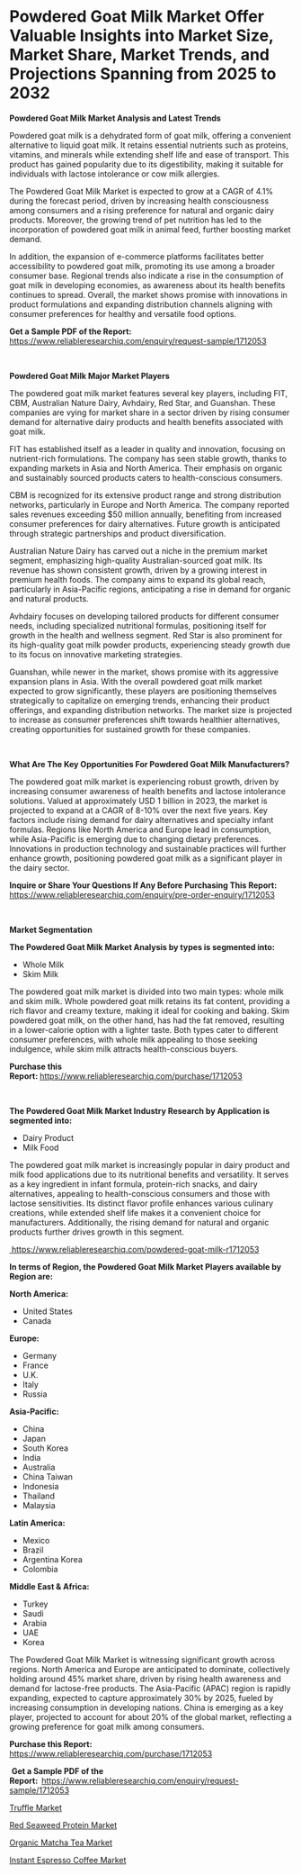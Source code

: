 <p><h1>Powdered Goat Milk Market Offer Valuable Insights into Market Size, Market Share, Market Trends, and Projections Spanning from 2025 to 2032</h1></p><p><strong>Powdered Goat Milk Market Analysis and Latest Trends</strong></p>
<p><p>Powdered goat milk is a dehydrated form of goat milk, offering a convenient alternative to liquid goat milk. It retains essential nutrients such as proteins, vitamins, and minerals while extending shelf life and ease of transport. This product has gained popularity due to its digestibility, making it suitable for individuals with lactose intolerance or cow milk allergies.</p><p>The Powdered Goat Milk Market is expected to grow at a CAGR of 4.1% during the forecast period, driven by increasing health consciousness among consumers and a rising preference for natural and organic dairy products. Moreover, the growing trend of pet nutrition has led to the incorporation of powdered goat milk in animal feed, further boosting market demand. </p><p>In addition, the expansion of e-commerce platforms facilitates better accessibility to powdered goat milk, promoting its use among a broader consumer base. Regional trends also indicate a rise in the consumption of goat milk in developing economies, as awareness about its health benefits continues to spread. Overall, the market shows promise with innovations in product formulations and expanding distribution channels aligning with consumer preferences for healthy and versatile food options.</p></p>
<p><strong>Get a Sample PDF of the Report:&nbsp;</strong> <a href="https://www.reliableresearchiq.com/enquiry/request-sample/1712053?utm_campaign=1141&utm_medium=2&utm_source=Github&utm_content=ia&utm_term=14022025&utm_id=powdered-goat-milk">https://www.reliableresearchiq.com/enquiry/request-sample/1712053</a></p>
<p>&nbsp;</p>
<p><strong>Powdered Goat Milk Major Market Players</strong></p>
<p><p>The powdered goat milk market features several key players, including FIT, CBM, Australian Nature Dairy, Avhdairy, Red Star, and Guanshan. These companies are vying for market share in a sector driven by rising consumer demand for alternative dairy products and health benefits associated with goat milk.</p><p>FIT has established itself as a leader in quality and innovation, focusing on nutrient-rich formulations. The company has seen stable growth, thanks to expanding markets in Asia and North America. Their emphasis on organic and sustainably sourced products caters to health-conscious consumers.</p><p>CBM is recognized for its extensive product range and strong distribution networks, particularly in Europe and North America. The company reported sales revenues exceeding $50 million annually, benefiting from increased consumer preferences for dairy alternatives. Future growth is anticipated through strategic partnerships and product diversification.</p><p>Australian Nature Dairy has carved out a niche in the premium market segment, emphasizing high-quality Australian-sourced goat milk. Its revenue has shown consistent growth, driven by a growing interest in premium health foods. The company aims to expand its global reach, particularly in Asia-Pacific regions, anticipating a rise in demand for organic and natural products.</p><p>Avhdairy focuses on developing tailored products for different consumer needs, including specialized nutritional formulas, positioning itself for growth in the health and wellness segment. Red Star is also prominent for its high-quality goat milk powder products, experiencing steady growth due to its focus on innovative marketing strategies.</p><p>Guanshan, while newer in the market, shows promise with its aggressive expansion plans in Asia. With the overall powdered goat milk market expected to grow significantly, these players are positioning themselves strategically to capitalize on emerging trends, enhancing their product offerings, and expanding distribution networks. The market size is projected to increase as consumer preferences shift towards healthier alternatives, creating opportunities for sustained growth for these companies.</p></p>
<p>&nbsp;</p>
<p><strong>What Are The Key Opportunities For Powdered Goat Milk Manufacturers?</strong></p>
<p><p>The powdered goat milk market is experiencing robust growth, driven by increasing consumer awareness of health benefits and lactose intolerance solutions. Valued at approximately USD 1 billion in 2023, the market is projected to expand at a CAGR of 8-10% over the next five years. Key factors include rising demand for dairy alternatives and specialty infant formulas. Regions like North America and Europe lead in consumption, while Asia-Pacific is emerging due to changing dietary preferences. Innovations in production technology and sustainable practices will further enhance growth, positioning powdered goat milk as a significant player in the dairy sector.</p></p>
<p><strong>Inquire or Share Your Questions If Any Before Purchasing This Report:</strong> <a href="https://www.reliableresearchiq.com/enquiry/pre-order-enquiry/1712053?utm_campaign=1141&utm_medium=2&utm_source=Github&utm_content=ia&utm_term=14022025&utm_id=powdered-goat-milk">https://www.reliableresearchiq.com/enquiry/pre-order-enquiry/1712053</a></p>
<p>&nbsp;</p>
<p><strong>Market Segmentation</strong></p>
<p><strong>The Powdered Goat Milk Market Analysis by types is segmented into:</strong></p>
<p><ul><li>Whole Milk</li><li>Skim Milk</li></ul></p>
<p><p>The powdered goat milk market is divided into two main types: whole milk and skim milk. Whole powdered goat milk retains its fat content, providing a rich flavor and creamy texture, making it ideal for cooking and baking. Skim powdered goat milk, on the other hand, has had the fat removed, resulting in a lower-calorie option with a lighter taste. Both types cater to different consumer preferences, with whole milk appealing to those seeking indulgence, while skim milk attracts health-conscious buyers.</p></p>
<p><strong>Purchase this Report:&nbsp;</strong><a href="https://www.reliableresearchiq.com/purchase/1712053?utm_campaign=1141&utm_medium=2&utm_source=Github&utm_content=ia&utm_term=14022025&utm_id=powdered-goat-milk">https://www.reliableresearchiq.com/purchase/1712053</a></p>
<p>&nbsp;</p>
<p><strong>The Powdered Goat Milk Market Industry Research by Application is segmented into:</strong></p>
<p><ul><li>Dairy Product</li><li>Milk Food</li></ul></p>
<p><p>The powdered goat milk market is increasingly popular in dairy product and milk food applications due to its nutritional benefits and versatility. It serves as a key ingredient in infant formula, protein-rich snacks, and dairy alternatives, appealing to health-conscious consumers and those with lactose sensitivities. Its distinct flavor profile enhances various culinary creations, while extended shelf life makes it a convenient choice for manufacturers. Additionally, the rising demand for natural and organic products further drives growth in this segment.</p></p>
<p><a href="https://www.reliableresearchiq.com/powdered-goat-milk-r1712053?utm_campaign=1141&utm_medium=2&utm_source=Github&utm_content=ia&utm_term=14022025&utm_id=powdered-goat-milk">&nbsp;https://www.reliableresearchiq.com/powdered-goat-milk-r1712053</a></p>
<p><strong>In terms of Region, the Powdered Goat Milk Market Players available by Region are:</strong></p>
<p>
    <p> <strong> North America: </strong>
        <ul>
            <li>United States</li>
            <li>Canada</li>
        </ul>
        </p> 
    <p> <strong> Europe: </strong>
        <ul>
            <li>Germany</li>
            <li>France</li>
            <li>U.K.</li>
            <li>Italy</li>
            <li>Russia</li>
        </ul>
        </p> 
    <p> <strong> Asia-Pacific: </strong>
        <ul>
            <li>China</li>
            <li>Japan</li>
            <li>South Korea</li>
            <li>India</li>
            <li>Australia</li>
            <li>China Taiwan</li>
            <li>Indonesia</li>
            <li>Thailand</li>
            <li>Malaysia</li>
        </ul>
        </p> 
    <p> <strong> Latin America: </strong>
        <ul>
            <li>Mexico</li>
            <li>Brazil</li>
            <li>Argentina Korea</li>
            <li>Colombia</li>
        </ul>
        </p> 
    <p> <strong> Middle East & Africa: </strong>
        <ul>
            <li>Turkey</li>
            <li>Saudi</li>
            <li>Arabia</li>
            <li>UAE</li>
            <li>Korea</li>
        </ul>
    </p>
    </p>
<p><p>The Powdered Goat Milk Market is witnessing significant growth across regions. North America and Europe are anticipated to dominate, collectively holding around 45% market share, driven by rising health awareness and demand for lactose-free products. The Asia-Pacific (APAC) region is rapidly expanding, expected to capture approximately 30% by 2025, fueled by increasing consumption in developing nations. China is emerging as a key player, projected to account for about 20% of the global market, reflecting a growing preference for goat milk among consumers.</p></p>
<p><strong>Purchase this Report: </strong><a href="https://www.reliableresearchiq.com/purchase/1712053?utm_campaign=1141&utm_medium=2&utm_source=Github&utm_content=ia&utm_term=14022025&utm_id=powdered-goat-milk">https://www.reliableresearchiq.com/purchase/1712053</a></p>
<p>&nbsp;<strong>Get a Sample PDF of the Report:&nbsp;&nbsp;</strong><a href="https://www.reliableresearchiq.com/enquiry/request-sample/1712053?utm_campaign=1141&utm_medium=2&utm_source=Github&utm_content=ia&utm_term=14022025&utm_id=powdered-goat-milk">https://www.reliableresearchiq.com/enquiry/request-sample/1712053</a></p>
<p><strong></strong></p>
<p><p><a href="https://github.com/hamremunazm4/Market-Research-Report-List-1/blob/main/truffle-market.md?utm_campaign=1141&utm_medium=2&utm_source=Github&utm_content=ia&utm_term=14022025&utm_id=powdered-goat-milk">Truffle Market</a></p><p><a href="https://github.com/toqiourir/Market-Research-Report-List-1/blob/main/red-seaweed-protein-market.md?utm_campaign=1141&utm_medium=2&utm_source=Github&utm_content=ia&utm_term=14022025&utm_id=powdered-goat-milk">Red Seaweed Protein Market</a></p><p><a href="https://github.com/boccalyver5k/Market-Research-Report-List-1/blob/main/organic-matcha-tea-market.md?utm_campaign=1141&utm_medium=2&utm_source=Github&utm_content=ia&utm_term=14022025&utm_id=powdered-goat-milk">Organic Matcha Tea Market</a></p><p><a href="https://github.com/plawragarile/Market-Research-Report-List-1/blob/main/instant-espresso-coffee-market.md?utm_campaign=1141&utm_medium=2&utm_source=Github&utm_content=ia&utm_term=14022025&utm_id=powdered-goat-milk">Instant Espresso Coffee Market</a></p></p>